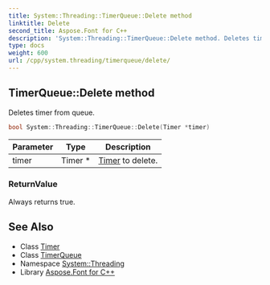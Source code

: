```yaml
---
title: System::Threading::TimerQueue::Delete method
linktitle: Delete
second_title: Aspose.Font for C++
description: 'System::Threading::TimerQueue::Delete method. Deletes timer from queue in C++.'
type: docs
weight: 600
url: /cpp/system.threading/timerqueue/delete/
---
```

## TimerQueue::Delete method


Deletes timer from queue.

```cpp
bool System::Threading::TimerQueue::Delete(Timer *timer)
```


| Parameter | Type | Description |
| --- | --- | --- |
| timer | Timer * | [Timer](../../timer/) to delete. |

### ReturnValue

Always returns true.

## See Also

* Class [Timer](../../timer/)
* Class [TimerQueue](../)
* Namespace [System::Threading](../../)
* Library [Aspose.Font for C++](../../../)

